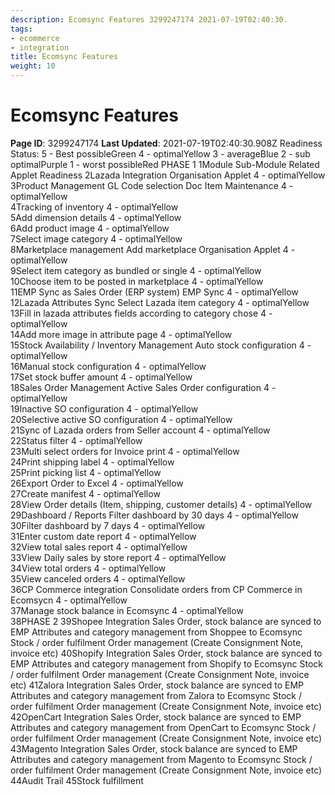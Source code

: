 ```yaml
---
description: Ecomsync Features 3299247174 2021-07-19T02:40:30.
tags:
- ecommerce
- integration
title: Ecomsync Features
weight: 10
---
```


# Ecomsync Features
**Page ID**: 3299247174
**Last Updated**: 2021-07-19T02:40:30.908Z
Readiness Status: 5 - Best possibleGreen 4 - optimalYellow 3 - averageBlue 2 - sub  optimalPurple 1 - worst possibleRed 
PHASE 1 
1Module
Sub-Module
Related Applet
Readiness
2Lazada Integration
Organisation Applet
 4 - optimalYellow 
3Product Management
GL Code selection
Doc Item Maintenance
4 - optimalYellow  
4Tracking of inventory
4 - optimalYellow  
5Add dimension details
4 - optimalYellow  
6Add product image
4 - optimalYellow  
7Select image category 
4 - optimalYellow  
8Marketplace management
Add marketplace
Organisation Applet
4 - optimalYellow  
9Select item category as bundled or single
4 - optimalYellow  
10Choose item to be posted in marketplace
4 - optimalYellow  
11EMP Sync as Sales Order (ERP system)
EMP Sync
4 - optimalYellow  
12Lazada Attributes Sync
Select Lazada item  category 
4 - optimalYellow  
13Fill in lazada attributes fields according to category chose
4 - optimalYellow  
14Add more image in attribute page
4 - optimalYellow  
15Stock Availability / Inventory Management
Auto stock configuration
4 - optimalYellow  
16Manual stock configuration
4 - optimalYellow  
17Set stock buffer amount
4 - optimalYellow  
18Sales Order Management
Active Sales Order configuration
4 - optimalYellow  
19Inactive SO configuration
4 - optimalYellow  
20Selective active SO configuration
4 - optimalYellow  
21Sync of Lazada orders from Seller account
4 - optimalYellow  
22Status filter
4 - optimalYellow  
23Multi select orders for Invoice print
4 - optimalYellow  
24Print shipping label
4 - optimalYellow  
25Print picking list
4 - optimalYellow  
26Export Order to Excel
4 - optimalYellow  
27Create manifest
4 - optimalYellow  
28View Order details (Item, shipping, customer details)
4 - optimalYellow  
29Dashboard / Reports
Filter dashboard by 30 days
4 - optimalYellow  
30Filter dashboard by 7 days
4 - optimalYellow  
31Enter custom date report
4 - optimalYellow  
32View total sales report
4 - optimalYellow  
33View Daily sales by store report
4 - optimalYellow  
34View total orders
4 - optimalYellow  
35View canceled orders
4 - optimalYellow  
36CP Commerce integration
Consolidate orders from CP Commerce in Ecomsycn
4 - optimalYellow  
37Manage stock balance in Ecomsync
4 - optimalYellow  
38PHASE 2
39Shopee Integration
Sales Order, stock balance are synced to EMP
Attributes and category management from Shoppee to Ecomsync
Stock / order fulfilment 
Order management (Create Consignment Note, invoice etc)
40Shopify Integration
Sales Order, stock balance are synced to EMP
Attributes and category management from Shopify to Ecomsync
Stock / order fulfilment 
Order management (Create Consignment Note, invoice etc)
41Zalora Integration
Sales Order, stock balance are synced to EMP
Attributes and category management from Zalora to Ecomsync
Stock / order fulfilment 
Order management (Create Consignment Note, invoice etc)
42OpenCart Integration
Sales Order, stock balance are synced to EMP
Attributes and category management from OpenCart to Ecomsync
Stock / order fulfilment 
Order management (Create Consignment Note, invoice etc)
43Magento Integration
Sales Order, stock balance are synced to EMP
Attributes and category management from Magento to Ecomsync
Stock / order fulfilment 
Order management (Create Consignment Note, invoice etc)
44Audit Trail
45Stock fulfillment